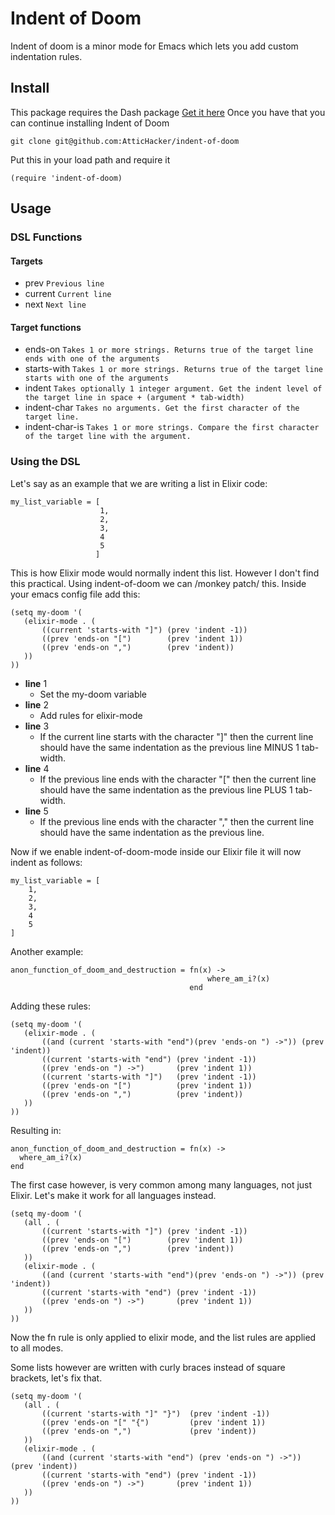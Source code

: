 # Indent of Doom

Indent of doom is a minor mode for Emacs which lets you add custom indentation rules.

## Install

This package requires the Dash package
[Get it here](https://github.com/magnars/dash.el)
Once you have that you can continue installing Indent of Doom

```
git clone git@github.com:AtticHacker/indent-of-doom
```
Put this in your load path and require it
```
(require 'indent-of-doom)
```

## Usage

### DSL Functions

#### Targets
* prev `Previous line`
* current `Current line`
* next `Next line`

#### Target functions
* ends-on `Takes 1 or more strings. Returns true of the target line ends with one of the arguments`
* starts-with `Takes 1 or more strings. Returns true of the target line starts with one of the arguments`
* indent `Takes optionally 1 integer argument. Get the indent level of the target line in space + (argument * tab-width)`
* indent-char `Takes no arguments. Get the first character of the target line.`
* indent-char-is `Takes 1 or more strings. Compare the first character of the target line with the argument.`

### Using the DSL
Let's say as an example that we are writing a list in Elixir code:

```
my_list_variable = [
                    1,
                    2,
                    3,
                    4
                    5
                   ]
```

This is how Elixir mode would normally indent this list. However I don't find this practical.
Using indent-of-doom we can /monkey patch/ this.
Inside your emacs config file add this:
```
(setq my-doom '(
   (elixir-mode . (
       ((current 'starts-with "]") (prev 'indent -1))
       ((prev 'ends-on "[")        (prev 'indent 1))
       ((prev 'ends-on ",")        (prev 'indent))
   ))
))
```

- **line** 1
    - Set the my-doom variable
- **line** 2
    - Add rules for elixir-mode
- **line** 3
    - If the current line starts with the character "]" then
the current line should have the same indentation as the
previous line MINUS 1 tab-width.
- **line** 4
    - If the previous line ends with the character "[" then
the current line should have the same indentation as the
previous line PLUS 1 tab-width.
- **line** 5
    - If the previous line ends with the character "," then
the current line should have the same indentation as the
previous line.

Now if we enable indent-of-doom-mode inside our Elixir file it will now indent as follows:

```
my_list_variable = [
    1,
    2,
    3,
    4
    5
]
```

Another example:

```
anon_function_of_doom_and_destruction = fn(x) ->
                                            where_am_i?(x)
                                        end
```
Adding these rules:

```
(setq my-doom '(
   (elixir-mode . (
       ((and (current 'starts-with "end")(prev 'ends-on ") ->")) (prev 'indent))
       ((current 'starts-with "end") (prev 'indent -1))
       ((prev 'ends-on ") ->")       (prev 'indent 1))
       ((current 'starts-with "]")   (prev 'indent -1))
       ((prev 'ends-on "[")          (prev 'indent 1))
       ((prev 'ends-on ",")          (prev 'indent))
   ))
))
```

Resulting in:

```
anon_function_of_doom_and_destruction = fn(x) ->
  where_am_i?(x)
end
```

The first case however, is very common among many languages, not just Elixir. Let's make it work for all languages instead.

```
(setq my-doom '(
   (all . (
       ((current 'starts-with "]") (prev 'indent -1))
       ((prev 'ends-on "[")        (prev 'indent 1))
       ((prev 'ends-on ",")        (prev 'indent))
   ))
   (elixir-mode . (
       ((and (current 'starts-with "end")(prev 'ends-on ") ->")) (prev 'indent))
       ((current 'starts-with "end") (prev 'indent -1))
       ((prev 'ends-on ") ->")       (prev 'indent 1))
   ))
))
```
Now the fn rule is only applied to elixir mode, and the list rules are applied to all modes.

Some lists however are written with curly braces instead of square brackets, let's fix that.

```
(setq my-doom '(
   (all . (
       ((current 'starts-with "]" "}")  (prev 'indent -1))
       ((prev 'ends-on "[" "{")         (prev 'indent 1))
       ((prev 'ends-on ",")             (prev 'indent))
   ))
   (elixir-mode . (
       ((and (current 'starts-with "end") (prev 'ends-on ") ->")) (prev 'indent))
       ((current 'starts-with "end") (prev 'indent -1))
       ((prev 'ends-on ") ->")       (prev 'indent 1))
   ))
))
```

